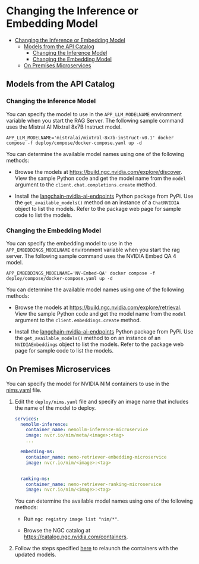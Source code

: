 <!--
  SPDX-FileCopyrightText: Copyright (c) 2025 NVIDIA CORPORATION & AFFILIATES. All rights reserved.
  SPDX-License-Identifier: Apache-2.0
-->

# Changing the Inference or Embedding Model

<!-- TOC -->

- [Changing the Inference or Embedding Model](#changing-the-inference-or-embedding-model)
  - [Models from the API Catalog](#models-from-the-api-catalog)
    - [Changing the Inference Model](#changing-the-inference-model)
    - [Changing the Embedding Model](#changing-the-embedding-model)
  - [On Premises Microservices](#on-premises-microservices)

<!-- /TOC -->

## Models from the API Catalog

### Changing the Inference Model

You can specify the model to use in the `APP_LLM_MODELNAME` environment variable when you start the RAG Server. The following sample command uses the Mistral AI Mixtral 8x7B Instruct model.

```console
APP_LLM_MODELNAME='mistralai/mixtral-8x7b-instruct-v0.1' docker compose -f deploy/compose/docker-compose.yaml up -d
```

You can determine the available model names using one of the following methods:

- Browse the models at <https://build.ngc.nvidia.com/explore/discover>.
  View the sample Python code and get the model name from the `model` argument to the `client.chat.completions.create` method.

- Install the [langchain-nvidia-ai-endpoints](https://pypi.org/project/langchain-nvidia-ai-endpoints/) Python package from PyPi.
  Use the `get_available_models()` method on an instance of a `ChatNVIDIA` object to list the models.
  Refer to the package web page for sample code to list the models.

### Changing the Embedding Model

You can specify the embedding model to use in the `APP_EMBEDDINGS_MODELNAME` environment variable when you start the rag server.
The following sample command uses the NVIDIA Embed QA 4 model.

```console
APP_EMBEDDINGS_MODELNAME='NV-Embed-QA' docker compose -f deploy/compose/docker-compose.yaml up -d
```

You can determine the available model names using one of the following methods:

- Browse the models at <https://build.ngc.nvidia.com/explore/retrieval>.
  View the sample Python code and get the model name from the `model` argument to the `client.embeddings.create` method.

- Install the [langchain-nvidia-ai-endpoints](https://pypi.org/project/langchain-nvidia-ai-endpoints/) Python package from PyPi.
  Use the `get_available_models()` method to on an instance of an `NVIDIAEmbeddings` object to list the models.
  Refer to the package web page for sample code to list the models.


## On Premises Microservices

You can specify the model for NVIDIA NIM containers to use in the [nims.yaml](../deploy/compose/nims.yaml) file.

1. Edit the `deploy/nims.yaml` file and specify an image name that includes the name of the model to deploy.

   ```yaml
   services:
     nemollm-inference:
       container_name: nemollm-inference-microservice
       image: nvcr.io/nim/meta/<image>:<tag>
       ...

     embedding-ms:
       container_name: nemo-retriever-embedding-microservice
       image: nvcr.io/nim/<image>:<tag>


     ranking-ms:
       container_name: nemo-retriever-ranking-microservice
       image: nvcr.io/nim/<image>:<tag>
   ```

   You can determine the available model names using one of the following methods:

   - Run `ngc registry image list "nim/*"`.

   - Browse the NGC catalog at <https://catalog.ngc.nvidia.com/containers>.

2. Follow the steps specified [here](../README.md#start-the-containers-using-on-prem-models) to relaunch the containers with the updated models.

